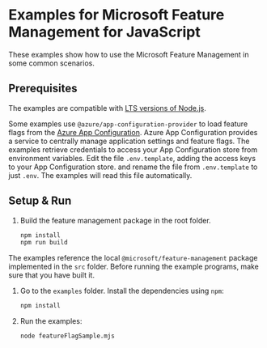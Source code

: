 # Examples for Microsoft Feature Management for JavaScript

These examples show how to use the Microsoft Feature Management in some common scenarios.

## Prerequisites

The examples are compatible with [LTS versions of Node.js](https://github.com/nodejs/release#release-schedule).

Some examples use `@azure/app-configuration-provider` to load feature flags from the [Azure App Configuration](https://learn.microsoft.com/azure/azure-app-configuration/overview). Azure App Configuration provides a service to centrally manage application settings and feature flags. The examples retrieve credentials to access your App Configuration store from environment variables. Edit the file `.env.template`, adding the access keys to your App Configuration store. and rename the file from `.env.template` to just `.env`. The examples will read this file automatically.

## Setup & Run

1. Build the feature management package in the root folder.

    ``` bash
    npm install
    npm run build
    ```

The examples reference the local `@microsoft/feature-management` package implemented in the `src` folder. Before running the example programs, make sure that you have built it. 

1. Go to the `examples` folder. Install the dependencies using `npm`:

    ``` bash
    npm install
    ```
    
1. Run the examples:

    ``` bash
    node featureFlagSample.mjs
    ```
